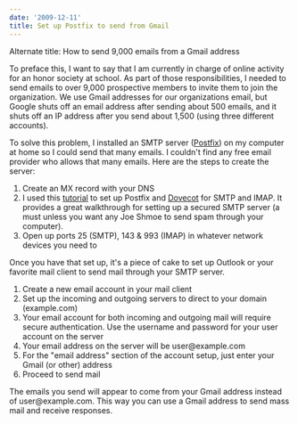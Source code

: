 ```yaml
---
date: '2009-12-11'
title: Set up Postfix to send from Gmail
---
```


Alternate title: How to send 9,000 emails from a Gmail address

To preface this, I want to say that I am currently in charge of online activity for an honor society at school. As part of those responsibilities, I needed to send emails to over 9,000 prospective members to invite them to join the organization. We use Gmail addresses for our organizations email, but Google shuts off an email address after sending about 500 emails, and it shuts off an IP address after you send about 1,500 (using three different accounts).

To solve this problem, I installed an SMTP server (<a href="https://www.postfix.org/">Postfix</a>) on my computer at home so I could send that many emails. I couldn't find any free email provider who allows that many emails. Here are the steps to create the server:<!--more-->
<ol>
<li>Create an MX record with your DNS</li>
<li>I used this <a href="https://jonsview.com/2009/03/26/how-to-setup-email-services-on-ubuntu-using-postfix-tlssasl-and-dovecot">tutorial</a> to set up Postfix and <a href="https://www.dovecot.org/">Dovecot</a> for SMTP and IMAP. It provides a great walkthrough for setting up a secured SMTP server (a must unless you want any Joe Shmoe to send spam through your computer).</li>
<li>Open up ports 25 (SMTP), 143 &amp; 993 (IMAP) in whatever network devices you need to</li>
</ol>
Once you have that set up, it's a piece of cake to set up Outlook or your favorite mail client to send mail through your SMTP server.
<ol>
<li>Create a new email account in your mail client</li>
<li>Set up the incoming and outgoing servers to direct to your domain (example.com)</li>
<li>Your email account for both incoming and outgoing mail will require secure authentication. Use the username and password for your user account on the server</li>
<li>Your email address on the server will be user@example.com</li>
<li>For the "email address" section of the account setup, just enter your Gmail (or other) address</li>
<li>Proceed to send mail</li>
</ol>
<div>The emails you send will appear to come from your Gmail address instead of user@example.com. This way you can use a Gmail address to send mass mail and receive responses.</div>
